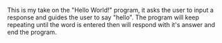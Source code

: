 This is my take on the "Hello World!" program, it asks the user to input a response and guides the user to say "hello". The program will keep repeating until the word is entered then will respond with it's answer and end the program.

